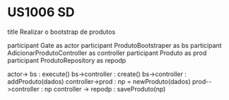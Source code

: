 # US1006 SD
title Realizar o bootstrap de produtos

participant Gate as actor
participant ProdutoBootstraper as bs
participant AdicionarProdutoController as controller
participant Produto as prod
participant ProdutoRepository as repodp

actor-> bs : execute()
bs->controller : create()
bs->controller : addProduto(dados)
controller->prod : np = newProduto(dados)
prod-->controller : np 
controller -> repodp : saveProduto(np)